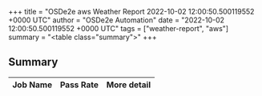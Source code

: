 +++
title = "OSDe2e aws Weather Report 2022-10-02 12:00:50.500119552 +0000 UTC"
author = "OSDe2e Automation"
date = "2022-10-02 12:00:50.500119552 +0000 UTC"
tags = ["weather-report", "aws"]
summary = "<table class=\"summary\"></table>"
+++
## Summary

| Job Name | Pass Rate | More detail |
|----------|-----------|-------------|




